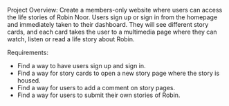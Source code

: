 Project Overview:
Create a members-only website where users can access the life stories of Robin Noor. Users sign up or sign in from the homepage and immediately taken to their dashboard. They will see different story cards, and each card takes the user to a multimedia page where they can watch, listen or read a life story about Robin.

Requirements:
- Find a way to have users sign up and sign in.
- Find a way for story cards to open a new story page where the story is housed.
- Find a way for users to add a comment on story pages.
- Find a way for users to submit their own stories of Robin.




